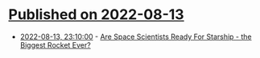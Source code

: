 # [Published on 2022-08-13](index.md)

* [2022-08-13, 23:10:00](https://science.slashdot.org/story/22/08/13/238218/are-space-scientists-ready-for-starship---the-biggest-rocket-ever?utm_source=rss1.0mainlinkanon&utm_medium=feed) - [Are Space Scientists Ready For Starship - the Biggest Rocket Ever?](https://science.slashdot.org/story/22/08/13/238218/are-space-scientists-ready-for-starship---the-biggest-rocket-ever?utm_source=rss1.0mainlinkanon&utm_medium=feed)
